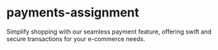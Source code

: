 # payments-assignment

Simplify shopping with our seamless payment feature, offering swift and secure transactions for your e-commerce needs.
